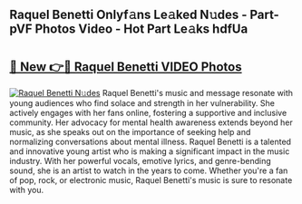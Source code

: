## Raquel Benetti Onlyf𝚊ns Le𝚊ked N𝚞des - Part-pVF Photos Video - Hot Part Le𝚊ks hdfUa

# <h2><a href="http://ab85851.deff.icu/?id=Raquel+Benetti">🔗 New 👉🔴 Raquel Benetti VIDEO Photos</a></h2>

[![Raquel Benetti N𝚞des](https://i.imgur.com/rIISA9y.gif)](http://ab85851.deff.icu/?id=Raquel+Benetti)
Raquel Benetti's music and message resonate with young audiences who find solace and strength in her vulnerability. She actively engages with her fans online, fostering a supportive and inclusive community. Her advocacy for mental health awareness extends beyond her music, as she speaks out on the importance of seeking help and normalizing conversations about mental illness. Raquel Benetti is a talented and innovative young artist who is making a significant impact in the music industry. With her powerful vocals, emotive lyrics, and genre-bending sound, she is an artist to watch in the years to come. Whether you're a fan of pop, rock, or electronic music, Raquel Benetti's music is sure to resonate with you.
